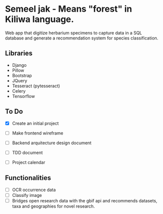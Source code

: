 # Semeel jak - Means "forest" in Kiliwa language.

Web app that digitize herbarium specimens to capture data in a SQL database and generate a recommendation system for species classification.


## Libraries
* Django
* Pillow
* Bootstrap
* JQuery
* Tesseract (pytesseract)
* Celery
* Tensorflow


## To Do
* [X] Create an initial project
* [ ] Make frontend wireframe
* [ ] Backend arquitecture design document
* [ ] TDD document
* [ ] Project calendar


## Functionalities

* [ ] OCR occurrence data
* [ ] Classify image
* [ ] Bridges open research data with the gbif api and recommends datasets, taxa and geographies for novel research.
